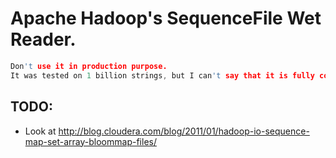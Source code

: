 Apache Hadoop's SequenceFile Wet Reader.
========================================

```c
Don't use it in production purpose.
It was tested on 1 billion strings, but I can't say that it is fully compatible with official version.
```

TODO:
----

- Look at http://blog.cloudera.com/blog/2011/01/hadoop-io-sequence-map-set-array-bloommap-files/
